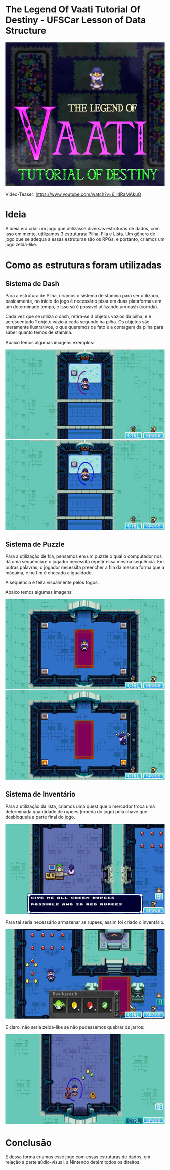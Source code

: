 # The Legend Of Vaati Tutorial Of Destiny - UFSCar Lesson of Data Structure

![Stack](https://github.com/dahiwas/TheLegendOfVaatiTutorialOfDestiny/blob/main/stacks/Inicial.png)

Video-Teaser: https://www.youtube.com/watch?v=6_ldRaMAkuQ

# Ideia
A ideia era criar um jogo que utilizasse diversas estruturas de dados, com isso em mente, utilizamos 3 estruturas: Pilha, Fila e Lista.
Um gênero de jogo que se adequa a essas estruturas são os RPGs, e portanto, criamos um jogo zelda-like.

# Como as estruturas foram utilizadas
## Sistema de Dash

Para a estrutura de Pilha, criamos o sistema de stamina para ser utilizado, basicamente, no inicio do jogo é necessário pisar em duas plataformas em um determinado tempo, e isso só é possível utilizando um dash (corrida).

Cada vez que se utiliza o dash, retira-se 3 objetos vazios da pilha, e é acrescentado 1 objeto vazio a cada segundo na pilha. Os objetos são meramente ilustrativos, o que queremos de fato é a contagem da pilha para saber quanto temos de stamina.

Abaixo temos algumas imagens exemplos:

![Stack](https://github.com/dahiwas/TheLegendOfVaatiTutorialOfDestiny/blob/main/stacks/Stamina%20half.png)
![Stack](https://github.com/dahiwas/TheLegendOfVaatiTutorialOfDestiny/blob/main/stacks/Stamina%20enchendo.png)

## Sistema de Puzzle

Para a utilização de fila, pensamos em um puzzle o qual o computador nos dá uma sequência e o jogador necessita repetir essa mesma sequência. Em outras palavras, o jogador necessita preencher a fila da mesma forma que a máquina, e no fim é checado a igualdade.

A sequência é feita visualmente pelos fogos.

Abaixo temos algumas imagens:

![Stack](https://github.com/dahiwas/TheLegendOfVaatiTutorialOfDestiny/blob/main/stacks/Puzzle.png)
![Stack](https://github.com/dahiwas/TheLegendOfVaatiTutorialOfDestiny/blob/main/stacks/Puzzle1.png)

## Sistema de Inventário

Para a utilização da lista, criamos uma quest que o mercador troca uma determinada quantidade de rupees (moeda do jogo) pela chave que desbloqueia a parte final do jogo. 

![Stack](https://github.com/dahiwas/TheLegendOfVaatiTutorialOfDestiny/blob/main/stacks/Need%20Check.png)

Para tal seria necessário armazenar as rupees, assim foi criado o inventário. 

![Stack](https://github.com/dahiwas/TheLegendOfVaatiTutorialOfDestiny/blob/main/stacks/Backpack.png)

E claro, não seria zelda-like se não pudessemos quebrar os jarros:

![Stack](https://github.com/dahiwas/TheLegendOfVaatiTutorialOfDestiny/blob/main/stacks/Jars.png)

# Conclusão

E dessa forma criamos esse jogo com essas estruturas de dados, em relação a parte aúdio-visual, a Nintendo detém todos os direitos. 
